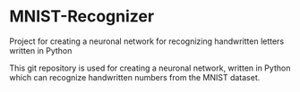 # MNIST-Recognizer
Project for creating a neuronal network for recognizing handwritten letters written in Python

This git repository is used for creating a neuronal network, written in Python which can recognize handwritten numbers from the MNIST
dataset.
